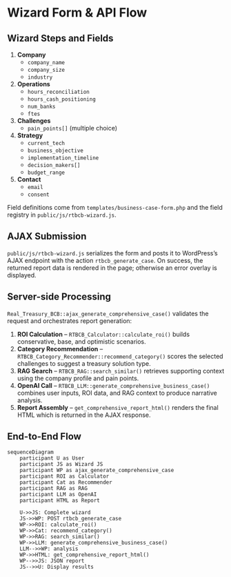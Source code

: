 # Wizard Form & API Flow

## Wizard Steps and Fields

1. **Company**
   - `company_name`
   - `company_size`
   - `industry`
2. **Operations**
   - `hours_reconciliation`
   - `hours_cash_positioning`
   - `num_banks`
   - `ftes`
3. **Challenges**
   - `pain_points[]` (multiple choice)
4. **Strategy**
   - `current_tech`
   - `business_objective`
   - `implementation_timeline`
   - `decision_makers[]`
   - `budget_range`
5. **Contact**
   - `email`
   - `consent`

Field definitions come from `templates/business-case-form.php` and the field registry in `public/js/rtbcb-wizard.js`.

## AJAX Submission

`public/js/rtbcb-wizard.js` serializes the form and posts it to WordPress’s AJAX endpoint with the action `rtbcb_generate_case`. On success, the returned report data is rendered in the page; otherwise an error overlay is displayed.

## Server-side Processing

`Real_Treasury_BCB::ajax_generate_comprehensive_case()` validates the request and orchestrates report generation:

1. **ROI Calculation** – `RTBCB_Calculator::calculate_roi()` builds conservative, base, and optimistic scenarios.
2. **Category Recommendation** – `RTBCB_Category_Recommender::recommend_category()` scores the selected challenges to suggest a treasury solution type.
3. **RAG Search** – `RTBCB_RAG::search_similar()` retrieves supporting context using the company profile and pain points.
4. **OpenAI Call** – `RTBCB_LLM::generate_comprehensive_business_case()` combines user inputs, ROI data, and RAG context to produce narrative analysis.
5. **Report Assembly** – `get_comprehensive_report_html()` renders the final HTML which is returned in the AJAX response.

## End-to-End Flow

```mermaid
sequenceDiagram
    participant U as User
    participant JS as Wizard JS
    participant WP as ajax_generate_comprehensive_case
    participant ROI as Calculator
    participant Cat as Recommender
    participant RAG as RAG
    participant LLM as OpenAI
    participant HTML as Report

    U->>JS: Complete wizard
    JS->>WP: POST rtbcb_generate_case
    WP->>ROI: calculate_roi()
    WP->>Cat: recommend_category()
    WP->>RAG: search_similar()
    WP->>LLM: generate_comprehensive_business_case()
    LLM-->>WP: analysis
    WP->>HTML: get_comprehensive_report_html()
    WP-->>JS: JSON report
    JS-->>U: Display results
```

